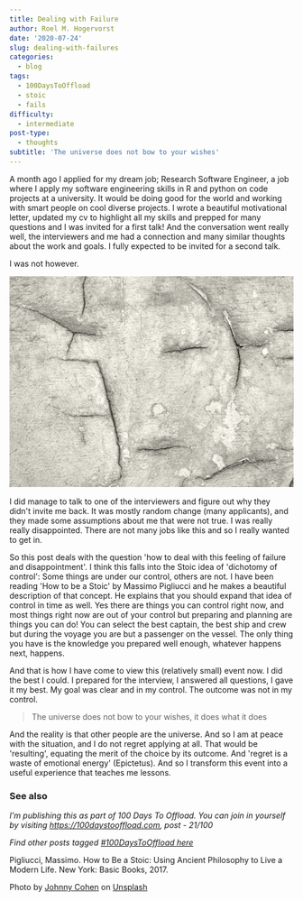 ```yaml
---
title: Dealing with Failure
author: Roel M. Hogervorst
date: '2020-07-24'
slug: dealing-with-failures
categories:
  - blog
tags:
  - 100DaysToOffload
  - stoic
  - fails
difficulty:
  - intermediate
post-type:
  - thoughts
subtitle: 'The universe does not bow to your wishes'
---
```


A month ago I applied for my dream job; Research Software Engineer, a job where 
I apply my software engineering skills in R and python on code projects at a 
university. It would be doing good for the world and working with smart people 
on cool diverse projects. I wrote a beautiful motivational letter, updated my cv to 
highlight all my skills and prepped for many questions and I was invited for a 
first talk! And the conversation went really well, the interviewers and me
had a connection and many similar thoughts about the work and goals. I fully
expected to be invited for a second talk. 

I was not however. 

![cracked wall picture that looks like crying face](johnny-cohen-disappointment.jpg)

I did manage to talk to one of the interviewers and figure out why they didn't
invite me back. It was mostly random change (many applicants), and they made 
some assumptions about me that were not true. I was really really disappointed. 
There are not many jobs like this and so I really wanted to get in.

So this post deals with the question 'how to deal with this feeling of failure and disappointment'. 
I think this falls
into the Stoic idea of 'dichotomy of control': Some things are under our control,
others are not. I have been reading 'How to be a Stoic' by Massimo Pigliucci and
he makes a beautiful description of that concept. He explains that you should 
expand that idea of control in time as well. Yes there are things you can
control right now, and most things right now are out of your control but preparing
and planning are things you can do! You can select the best captain, the best 
ship and crew but during the voyage you are but a passenger on the vessel. The
only thing you have is the knowledge you prepared well enough, whatever happens
next, happens.

And that is how I have come to view this (relatively small) event now. I did the
best I could. I prepared for the interview, I answered all questions, I gave it 
my best. My goal was clear and in my control. The outcome was not in my control.

> The universe does not bow to your wishes, it does what it does

And the reality is that other people are the universe. And so I am at peace with
the situation, and I do not regret applying at all. That would be 'resulting',
equating the merit of the choice by its outcome. And 'regret is a waste of 
emotional energy' (Epictetus). And so I transform this event into a useful 
experience that teaches me lessons. 


### See also

*I’m publishing this as part of 100 Days To Offload. You can join in yourself by visiting https://100daystooffload.com, post - 21/100*

*Find other posts tagged  [#100DaysToOffload here](https://notes.rmhogervorst.nl/tags/100DaysToOffload/)*



Pigliucci, Massimo. How to Be a Stoic: Using Ancient Philosophy to Live a Modern Life. New York: Basic Books, 2017.


<span>Photo by <a href="https://unsplash.com/@jonecohen?utm_source=unsplash&amp;utm_medium=referral&amp;utm_content=creditCopyText">Johnny Cohen</a> on <a href="https://unsplash.com/s/photos/disappointment?utm_source=unsplash&amp;utm_medium=referral&amp;utm_content=creditCopyText">Unsplash</a></span>
